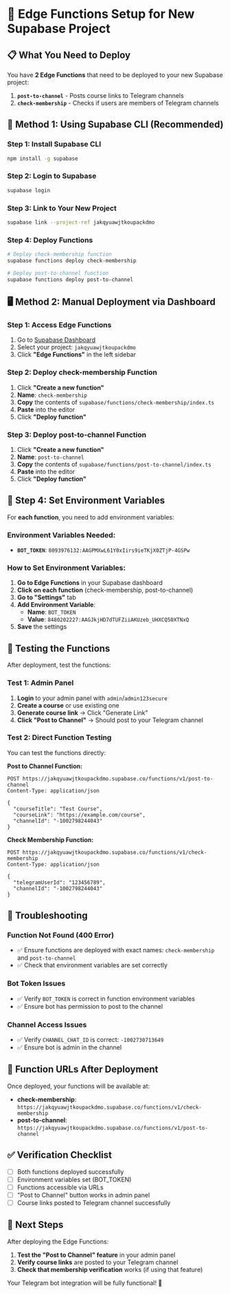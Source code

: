 # 🚀 Edge Functions Setup for New Supabase Project

## 📋 What You Need to Deploy

You have **2 Edge Functions** that need to be deployed to your new Supabase project:

1. **`post-to-channel`** - Posts course links to Telegram channels
2. **`check-membership`** - Checks if users are members of Telegram channels

## 🔧 Method 1: Using Supabase CLI (Recommended)

### Step 1: Install Supabase CLI
```bash
npm install -g supabase
```

### Step 2: Login to Supabase
```bash
supabase login
```

### Step 3: Link to Your New Project
```bash
supabase link --project-ref jakqyuawjtkoupackdmo
```

### Step 4: Deploy Functions
```bash
# Deploy check-membership function
supabase functions deploy check-membership

# Deploy post-to-channel function  
supabase functions deploy post-to-channel
```

## 🖥️ Method 2: Manual Deployment via Dashboard

### Step 1: Access Edge Functions
1. Go to [Supabase Dashboard](https://supabase.com/dashboard)
2. Select your project: `jakqyuawjtkoupackdmo`
3. Click **"Edge Functions"** in the left sidebar

### Step 2: Deploy check-membership Function
1. Click **"Create a new function"**
2. **Name**: `check-membership`
3. **Copy** the contents of `supabase/functions/check-membership/index.ts`
4. **Paste** into the editor
5. Click **"Deploy function"**

### Step 3: Deploy post-to-channel Function
1. Click **"Create a new function"**
2. **Name**: `post-to-channel`
3. **Copy** the contents of `supabase/functions/post-to-channel/index.ts`
4. **Paste** into the editor
5. Click **"Deploy function"**

## 🔐 Step 4: Set Environment Variables

For **each function**, you need to add environment variables:

### Environment Variables Needed:
- **`BOT_TOKEN`**: `8093976132:AAGPMXwL61Y0xIirs9ieTKjX0ZTjP-4GSPw`

### How to Set Environment Variables:
1. **Go to Edge Functions** in your Supabase dashboard
2. **Click on each function** (check-membership, post-to-channel)
3. **Go to "Settings"** tab
4. **Add Environment Variable**:
   - **Name**: `BOT_TOKEN`
   - **Value**: `8480202227:AAGJkjHD7dTUFZiiAKUzeb_UHXCQ50XTNxQ`
5. **Save** the settings

## 🧪 Testing the Functions

After deployment, test the functions:

### Test 1: Admin Panel
1. **Login** to your admin panel with `admin`/`admin123secure`
2. **Create a course** or use existing one
3. **Generate course link** → Click "Generate Link"
4. **Click "Post to Channel"** → Should post to your Telegram channel

### Test 2: Direct Function Testing
You can test the functions directly:

**Post to Channel Function:**
```
POST https://jakqyuawjtkoupackdmo.supabase.co/functions/v1/post-to-channel
Content-Type: application/json

{
  "courseTitle": "Test Course",
  "courseLink": "https://example.com/course",
  "channelId": "-1002798244043"
}
```

**Check Membership Function:**
```
POST https://jakqyuawjtkoupackdmo.supabase.co/functions/v1/check-membership
Content-Type: application/json

{
  "telegramUserId": "123456789",
  "channelId": "-1002798244043"
}
```

## 🚨 Troubleshooting

### Function Not Found (400 Error)
- ✅ Ensure functions are deployed with exact names: `check-membership` and `post-to-channel`
- ✅ Check that environment variables are set correctly

### Bot Token Issues
- ✅ Verify `BOT_TOKEN` is correct in function environment variables
- ✅ Ensure bot has permission to post to the channel

### Channel Access Issues
- ✅ Verify `CHANNEL_CHAT_ID` is correct: `-1002730713649`
- ✅ Ensure bot is admin in the channel

## 📝 Function URLs After Deployment

Once deployed, your functions will be available at:

- **check-membership**: `https://jakqyuawjtkoupackdmo.supabase.co/functions/v1/check-membership`
- **post-to-channel**: `https://jakqyuawjtkoupackdmo.supabase.co/functions/v1/post-to-channel`

## ✅ Verification Checklist

- [ ] Both functions deployed successfully
- [ ] Environment variables set (BOT_TOKEN)
- [ ] Functions accessible via URLs
- [ ] "Post to Channel" button works in admin panel
- [ ] Course links posted to Telegram channel successfully

## 🎯 Next Steps

After deploying the Edge Functions:
1. **Test the "Post to Channel" feature** in your admin panel
2. **Verify course links** are posted to your Telegram channel
3. **Check that membership verification** works (if using that feature)

Your Telegram bot integration will be fully functional! 🚀
